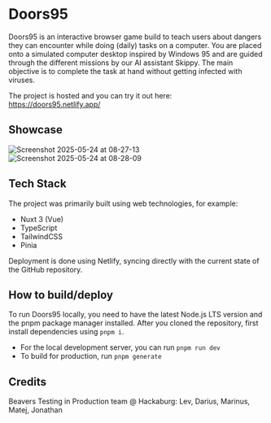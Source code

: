# Doors95

Doors95 is an interactive browser game build to teach users about dangers they can encounter while doing (daily) tasks on a computer. 
You are placed onto a simulated computer desktop inspired by Windows 95 and are guided through the different missions by our AI assistant Skippy. The main objective is to complete the task at hand without getting infected with viruses.

The project is hosted and you can try it out here: https://doors95.netlify.app/

## Showcase
![Screenshot 2025-05-24 at 08-27-13 ](https://github.com/user-attachments/assets/f1b8bb8b-3878-46a7-b411-9c7a7afc6195)
![Screenshot 2025-05-24 at 08-28-09 ](https://github.com/user-attachments/assets/8483a627-f560-4f04-a7d0-9579294a9480)

## Tech Stack
The project was primarily built using web technologies, for example:
- Nuxt 3 (Vue)
- TypeScript
- TailwindCSS
- Pinia

Deployment is done using Netlify, syncing directly with the current state of the GitHub repository.

## How to build/deploy
To run Doors95 locally, you need to have the latest Node.js LTS version and the pnpm package manager installed.
After you cloned the repository, first install dependencies using `pnpm i`.

- For the local development server, you can run `pnpm run dev`
- To build for production, run `pnpm generate`

## Credits
Beavers Testing in Production team @ Hackaburg: Lev, Darius, Marinus, Matej, Jonathan
